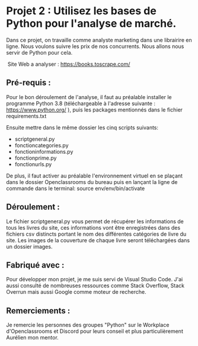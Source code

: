 # Projet 2 : Utilisez les bases de Python pour l'analyse de marché.

Dans ce projet, on travaille comme analyste marketing dans une librairire en ligne. Nous voulons suivre les prix de nos concurrents. Nous allons nous servir de Python pour cela.

​		Site Web a analyser : https://books.toscrape.com/



## Pré-requis :



Pour le bon déroulement de l'analyse, il faut au préalable installer le programme Python 3.8 (téléchargeable à l'adresse suivante : https://www.python.org/ ), puis les packages mentionnés dans le  fichier requirements.txt

Ensuite mettre dans le même dossier les cinq scripts suivants:

- scriptgeneral.py
- fonctioncategories.py
- fonctioninformations.py
- fonctionprime.py
- fonctionurls.py

De plus, il faut activer au préalable l'environnement virtuel en se plaçant dans le dossier Openclassrooms du bureau puis en lançant la ligne de commande dans le terminal: source env/env/bin/activate

## Déroulement :



Le fichier scriptgeneral.py vous permet de récupérer les informations de tous les livres du site, ces informations vont être enregistrées dans des fichiers csv distincts portant le nom des différentes catégories de livre du site. Les images de la couverture de chaque livre seront téléchargées dans un dossier images.



## Fabriqué avec :



Pour développer mon projet, je me suis servi de Visual Studio Code. J'ai aussi consulté de nombreuses ressources comme Stack Overflow, Stack Overrun mais aussi Google comme moteur de recherche.



## Remerciements :



Je remercie les personnes des groupes "Python" sur le Workplace d'Openclassrooms et Discord pour leurs conseil et plus particulièrement Aurélien mon mentor.